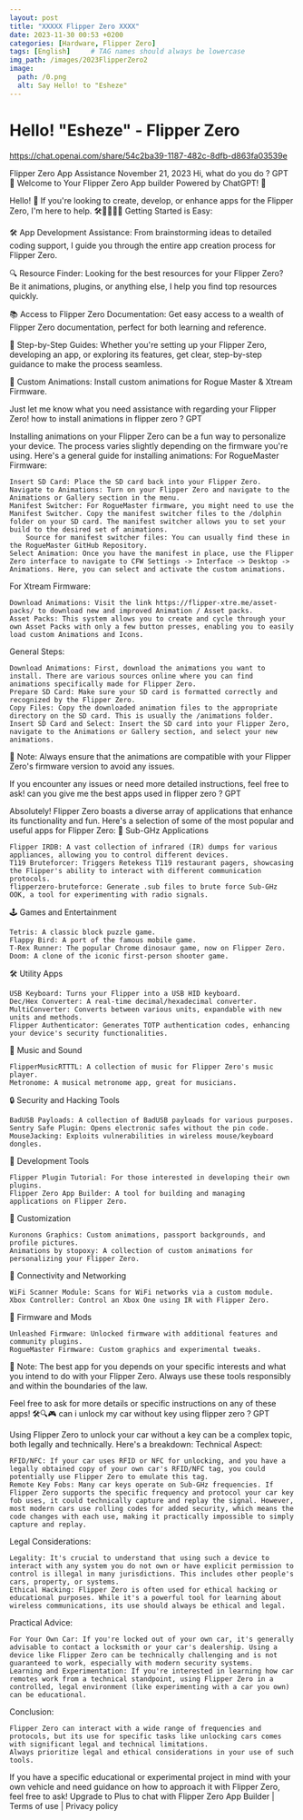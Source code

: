 ```yaml
---
layout: post
title: "XXXXX Flipper Zero XXXX"
date: 2023-11-30 00:53 +0200
categories: [Hardware, Flipper Zero]
tags: [English]     # TAG names should always be lowercase
img_path: /images/2023FlipperZero2
image:
  path: /0.png
  alt: Say Hello! to "Esheze"
---
```


# Hello! "Esheze" - Flipper Zero

https://chat.openai.com/share/54c2ba39-1187-482c-8dfb-d863fa03539e

Flipper Zero App Assistance
November 21, 2023
Hi, what do you do ?
GPT
🌟 Welcome to Your Flipper Zero App builder Powered by ChatGPT! 🌟

Hello! 👋 If you're looking to create, develop, or enhance apps for the Flipper Zero, I'm here to help. 🛠️👩‍💻👨‍💻
Getting Started is Easy:

🛠️ App Development Assistance: From brainstorming ideas to detailed coding support, I guide you through the entire app creation process for Flipper Zero.

🔍 Resource Finder: Looking for the best resources for your Flipper Zero? Be it animations, plugins, or anything else, I help you find top resources quickly.

📚 Access to Flipper Zero Documentation: Get easy access to a wealth of Flipper Zero documentation, perfect for both learning and reference.

🚶 Step-by-Step Guides: Whether you're setting up your Flipper Zero, developing an app, or exploring its features, get clear, step-by-step guidance to make the process seamless.

🎨 Custom Animations: Install custom animations for Rogue Master & Xtream Firmware.

Just let me know what you need assistance with regarding your Flipper Zero!
how to install animations in flipper zero ?
GPT

Installing animations on your Flipper Zero can be a fun way to personalize your device. The process varies slightly depending on the firmware you're using. Here's a general guide for installing animations:
For RogueMaster Firmware:

    Insert SD Card: Place the SD card back into your Flipper Zero.
    Navigate to Animations: Turn on your Flipper Zero and navigate to the Animations or Gallery section in the menu.
    Manifest Switcher: For RogueMaster firmware, you might need to use the Manifest Switcher. Copy the manifest switcher files to the /dolphin folder on your SD card. The manifest switcher allows you to set your build to the desired set of animations.
        Source for manifest switcher files: You can usually find these in the RogueMaster GitHub Repository.
    Select Animation: Once you have the manifest in place, use the Flipper Zero interface to navigate to CFW Settings -> Interface -> Desktop -> Animations. Here, you can select and activate the custom animations.

For Xtream Firmware:

    Download Animations: Visit the link https://flipper-xtre.me/asset-packs/ to download new and improved Animation / Asset packs.
    Asset Packs: This system allows you to create and cycle through your own Asset Packs with only a few button presses, enabling you to easily load custom Animations and Icons.

General Steps:

    Download Animations: First, download the animations you want to install. There are various sources online where you can find animations specifically made for Flipper Zero.
    Prepare SD Card: Make sure your SD card is formatted correctly and recognized by the Flipper Zero.
    Copy Files: Copy the downloaded animation files to the appropriate directory on the SD card. This is usually the /animations folder.
    Insert SD Card and Select: Insert the SD card into your Flipper Zero, navigate to the Animations or Gallery section, and select your new animations.

📝 Note: Always ensure that the animations are compatible with your Flipper Zero's firmware version to avoid any issues.

If you encounter any issues or need more detailed instructions, feel free to ask!
can you give me the best apps used in flipper zero ? 
GPT

Absolutely! Flipper Zero boasts a diverse array of applications that enhance its functionality and fun. Here's a selection of some of the most popular and useful apps for Flipper Zero:
📡 Sub-GHz Applications

    Flipper IRDB: A vast collection of infrared (IR) dumps for various appliances, allowing you to control different devices.
    T119 Bruteforcer: Triggers Retekess T119 restaurant pagers, showcasing the Flipper's ability to interact with different communication protocols.
    flipperzero-bruteforce: Generate .sub files to brute force Sub-GHz OOK, a tool for experimenting with radio signals.

🕹️ Games and Entertainment

    Tetris: A classic block puzzle game.
    Flappy Bird: A port of the famous mobile game.
    T-Rex Runner: The popular Chrome dinosaur game, now on Flipper Zero.
    Doom: A clone of the iconic first-person shooter game.

🛠️ Utility Apps

    USB Keyboard: Turns your Flipper into a USB HID keyboard.
    Dec/Hex Converter: A real-time decimal/hexadecimal converter.
    MultiConverter: Converts between various units, expandable with new units and methods.
    Flipper Authenticator: Generates TOTP authentication codes, enhancing your device's security functionalities.

🎵 Music and Sound

    FlipperMusicRTTTL: A collection of music for Flipper Zero's music player.
    Metronome: A musical metronome app, great for musicians.

🔒 Security and Hacking Tools

    BadUSB Payloads: A collection of BadUSB payloads for various purposes.
    Sentry Safe Plugin: Opens electronic safes without the pin code.
    MouseJacking: Exploits vulnerabilities in wireless mouse/keyboard dongles.

🚀 Development Tools

    Flipper Plugin Tutorial: For those interested in developing their own plugins.
    Flipper Zero App Builder: A tool for building and managing applications on Flipper Zero.

🎨 Customization

    Kuronons Graphics: Custom animations, passport backgrounds, and profile pictures.
    Animations by stopoxy: A collection of custom animations for personalizing your Flipper Zero.

🔗 Connectivity and Networking

    WiFi Scanner Module: Scans for WiFi networks via a custom module.
    Xbox Controller: Control an Xbox One using IR with Flipper Zero.

🧰 Firmware and Mods

    Unleashed Firmware: Unlocked firmware with additional features and community plugins.
    RogueMaster Firmware: Custom graphics and experimental tweaks.

📝 Note: The best app for you depends on your specific interests and what you intend to do with your Flipper Zero. Always use these tools responsibly and within the boundaries of the law.

Feel free to ask for more details or specific instructions on any of these apps! 🛠️🔍🎮
can i unlock my car without key using flipper zero ? 
GPT

Using Flipper Zero to unlock your car without a key can be a complex topic, both legally and technically. Here's a breakdown:
Technical Aspect:

    RFID/NFC: If your car uses RFID or NFC for unlocking, and you have a legally obtained copy of your own car's RFID/NFC tag, you could potentially use Flipper Zero to emulate this tag.
    Remote Key Fobs: Many car keys operate on Sub-GHz frequencies. If Flipper Zero supports the specific frequency and protocol your car key fob uses, it could technically capture and replay the signal. However, most modern cars use rolling codes for added security, which means the code changes with each use, making it practically impossible to simply capture and replay.

Legal Considerations:

    Legality: It's crucial to understand that using such a device to interact with any system you do not own or have explicit permission to control is illegal in many jurisdictions. This includes other people's cars, property, or systems.
    Ethical Hacking: Flipper Zero is often used for ethical hacking or educational purposes. While it's a powerful tool for learning about wireless communications, its use should always be ethical and legal.

Practical Advice:

    For Your Own Car: If you're locked out of your own car, it's generally advisable to contact a locksmith or your car's dealership. Using a device like Flipper Zero can be technically challenging and is not guaranteed to work, especially with modern security systems.
    Learning and Experimentation: If you're interested in learning how car remotes work from a technical standpoint, using Flipper Zero in a controlled, legal environment (like experimenting with a car you own) can be educational.

Conclusion:

    Flipper Zero can interact with a wide range of frequencies and protocols, but its use for specific tasks like unlocking cars comes with significant legal and technical limitations.
    Always prioritize legal and ethical considerations in your use of such tools.

If you have a specific educational or experimental project in mind with your own vehicle and need guidance on how to approach it with Flipper Zero, feel free to ask!
Upgrade to Plus to chat with Flipper Zero App Builder
|
Terms of use
|
Privacy policy

